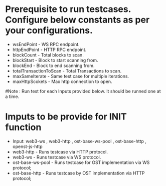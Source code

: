 # Prerequisite to run testcases. Configure below constants as per your configurations. 

 * wsEndPoint - WS RPC endpoint.
 * httpEndPoint - HTTP RPC endpoint.
 * blockCount - Total blocks to scan.
 * blockStart - Block to start scanning from.
 * blockEnd - Block to end scanning from.
 * totalTransactionToScan - Total Transactions to scan.
 * maxSameIterate - Same test case for multiple iterations.
 * maxHttpScokets - Max http connection to open.
 
#Note : Run test for each Inputs provided below. It should be runned one at a time. 
# Imputs to be provide for INIT function

* Input: web3-ws ,  web3-http , ost-base-ws-pool , ost-base-http , openst-js-http
* web3-http - Runs testcase via HTTP protocol. 
* web3-ws - Runs testcase via WS protocol.  
* ost-base-ws-pool - Runs testcase for OST implementation via WS protocol;
* ost-base-http - Runs testcase by OST implementation via HTTP protocol;



